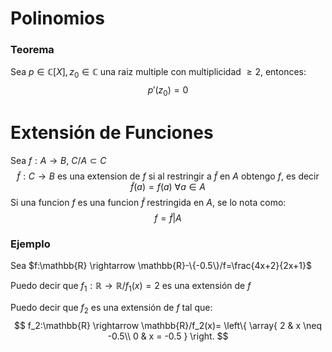 # Polinomios

### Teorema

Sea $p \in \mathbb{C}[X], z_0 \in \mathbb{C}$ una raiz multiple con multiplicidad $\ge 2$, entonces:
$$
p'(z_0)=0
$$

# Extensión de Funciones

Sea $f:A\rightarrow B$, $C/ A\subset C$
$$
\widetilde{f}:C \rightarrow B \text{ es una extension de $f$ si al restringir a $\widetilde f$ en $A$ obtengo $f$, es decir } \tilde f(a)=f(a) ~\forall a \in A
$$
Si una funcion $f$ es una funcion $\tilde f$ restringida en $A$, se lo nota como:
$$
f = \tilde f|A
$$

### Ejemplo

Sea $f:\mathbb{R} \rightarrow \mathbb{R}-\{-0.5\}/f=\frac{4x+2}{2x+1}$

Puedo decir que $f_1:\mathbb{R} \rightarrow \mathbb{R}/f_1(x)=2$ es una extensión de $f$

Puedo decir que $f_2$ es una extensión de $f$ tal que:
$$
f_2:\mathbb{R} \rightarrow \mathbb{R}/f_2(x)=
\left\{
	\array{
	2	&	x \neq -0.5\\
	0	&	x = -0.5
	}
\right.
$$
